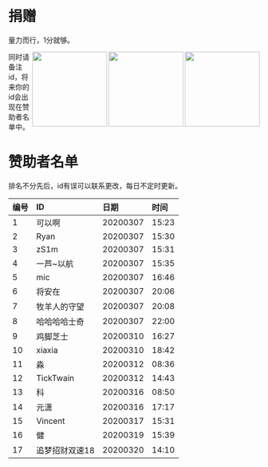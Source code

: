 # 捐赠

量力而行，1分就够。

<img align="right" height="150" src="https://onmyojibot.oss-cn-beijing.aliyuncs.com/donate/any.jpg" />

<img align="right" height="150" src="https://onmyojibot.oss-cn-beijing.aliyuncs.com/donate/1.jpg"/>

<img align="right" height="150" src="https://onmyojibot.oss-cn-beijing.aliyuncs.com/donate/0.01.jpg" />

同时请备注id，将来你的id会出现在赞助者名单中。

# 赞助者名单
排名不分先后，id有误可以联系更改，每日不定时更新。

|编号|ID|日期|时间|
|:-|:-|:-|:-|
|1|可以啊|20200307|15:23|
|2|Ryan|20200307|15:30|
|3|zS1m|20200307|15:31|
|4|一芦~以航|20200307|15:35|
|5|mic|20200307|16:46|
|6|将安在|20200307|20:06|
|7|牧羊人的守望|20200307|20:08|
|8|哈哈哈哈士奇|20200307|22:00|
|9|鸡脚芝士|20200310|16:27|
|10|xiaxia|20200310|18:42|
|11|淼|20200312|08:36|
|12|TickTwain|20200312|14:43|
|13|科|20200316|08:50|
|14|元潇|20200316|17:17|
|15|Vincent|20200317|15:31|
|16|健|20200319|15:39|
|17|追梦招财双速18|20200320|14:10|